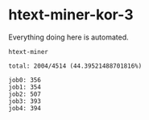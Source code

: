 # htext-miner-kor-3

Everything doing here is automated.

```
htext-miner

total: 2004/4514 (44.39521488701816%)

job0: 356
job1: 354
job2: 507
job3: 393
job4: 394
```